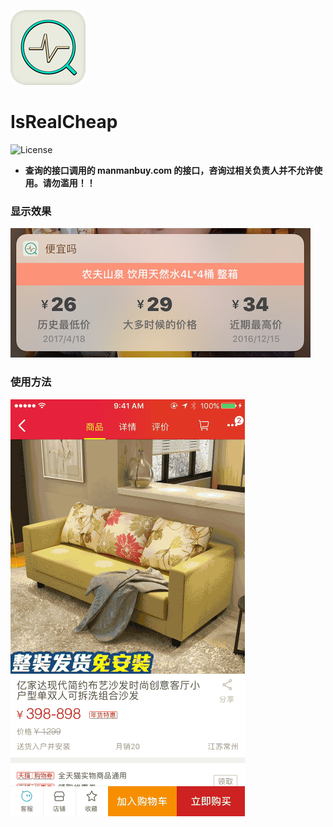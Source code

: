 ![icon](https://github.com/linsyorozuya/IsRealCheap/blob/master/Icon/iPhone%20App/IsRealCheap120.png) 
# IsRealCheap

![License](https://img.shields.io/badge/license-MIT-green.svg?style=flat)

* **查询的接口调用的 manmanbuy.com 的接口，咨询过相关负责人并不允许使用。请勿滥用！！**

### 显示效果

![img](https://github.com/linsyorozuya/IsRealCheap/blob/master/Icon/效果图.png)

### 使用方法

![gif](https://github.com/linsyorozuya/IsRealCheap/blob/master/Icon/---.gif)
